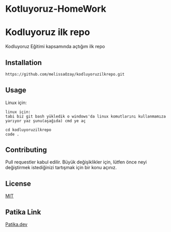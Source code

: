 # Kotluyoruz-HomeWork
# Kodluyoruz ilk repo
Kodluyoruz Eğitimi kapsamında açtığım ilk repo
## Installation

```bash
https://github.com/melissaOzay/kodluyoruzilkrepo.git
```

## Usage

Linux için:
```linux
linux için:
tabi biz git bash yükledik o windows'da linux komutlarını kullanmamıza yarıyor yaz şunu(aşağıda) cmd ye aç

cd kodluyoruzilkrepo
code .
```

## Contributing
Pull requestler kabul edilir. Büyük değişiklikler için, lütfen önce neyi değiştirmek istediğinizi tartışmak için bir konu açınız.


## License
[MIT](https://choosealicense.com/licenses/mit/)

## Patika Link
[Patika.dev](https://app.patika.dev/meliszay)
